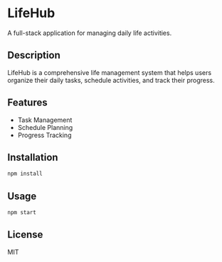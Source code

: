# LifeHub

A full-stack application for managing daily life activities.

## Description
LifeHub is a comprehensive life management system that helps users organize their daily tasks, schedule activities, and track their progress.

## Features
- Task Management
- Schedule Planning
- Progress Tracking

## Installation
```bash
npm install
```

## Usage
```bash
npm start
```

## License
MIT